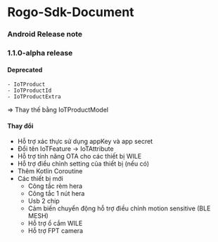 # Rogo-Sdk-Document

### Android Release note

### 1.1.0-alpha release

#### Deprecated
```
- IoTProduct
- IoTProductId
- IoTProductExtra
```
=> Thay thế bằng IoTProductModel

#### Thay đổi
- Hỗ trợ xác thực sử dụng appKey và app secret
- Đổi tên IoTFeature -> IoTAttribute
- Hỗ trợ tính năng OTA cho các thiết bị WILE
- Hỗ trợ điều chỉnh setting của thiết bị (nếu có)
- Thêm Kotlin Coroutine
- Các thiết bị mới
    * Công tắc rèm hera
    * Công tắc 1 nút hera
    * Usb 2 chip
    * Cảm biến chuyển động hỗ trợ điều chỉnh motion sensitive (BLE MESH)
    * Hỗ trợ ổ cắm WILE
    * Hỗ trợ FPT camera

